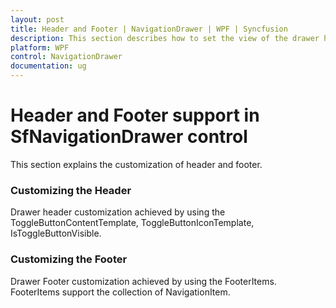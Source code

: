 ```yaml
---
layout: post
title: Header and Footer | NavigationDrawer | WPF | Syncfusion
description: This section describes how to set the view of the drawer header, the view of the drawer footer NavigationDrawer.
platform: WPF
control: NavigationDrawer
documentation: ug
---
```


# Header and Footer support in SfNavigationDrawer control 

This section explains the customization of header and footer. 

### Customizing the Header

Drawer header customization achieved by using the ToggleButtonContentTemplate, ToggleButtonIconTemplate, IsToggleButtonVisible.

 

### Customizing the Footer

Drawer Footer customization achieved by using the FooterItems. FooterItems support the collection of NavigationItem. 